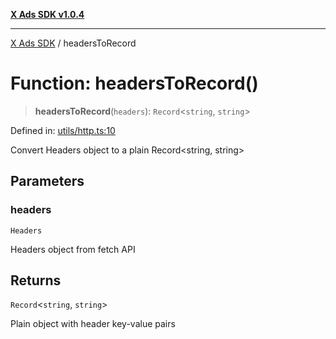 [**X Ads SDK v1.0.4**](../README.md)

***

[X Ads SDK](../globals.md) / headersToRecord

# Function: headersToRecord()

> **headersToRecord**(`headers`): `Record`\<`string`, `string`\>

Defined in: [utils/http.ts:10](https://github.com/kage1020/x-ads-sdk/blob/main/src/utils/http.ts#L10)

Convert Headers object to a plain Record<string, string>

## Parameters

### headers

`Headers`

Headers object from fetch API

## Returns

`Record`\<`string`, `string`\>

Plain object with header key-value pairs
